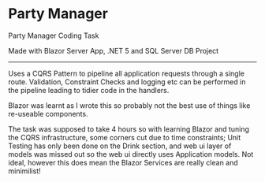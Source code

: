 # Party Manager
Party Manager Coding Task

Made with Blazor Server App, .NET 5 and SQL Server DB Project

----------

Uses a CQRS Pattern to pipeline all application requests through a single route. Validation, Constraint Checks and logging etc can be performed in the pipeline leading to tidier code in the handlers.

Blazor was learnt as I wrote this so probably not the best use of things like re-useable components.

The task was supposed to take 4 hours so with learning Blazor and tuning the CQRS infrastructure, some corners cut due to time constraints; Unit Testing has only been done on the Drink section, and web ui layer of models was missed out so the web ui directly uses Application models. Not ideal, however this does mean the Blazor Services are really clean and minimilist!
